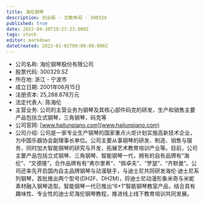 ```yaml
---
title: 海伦钢琴
description: 创业板 - 文教休闲 - 300329
published: true
date: 2022-04-30T19:27:23.000Z
tags: stock
editor: markdown
dateCreated: 2022-01-01T00:00:00.000Z
---
```


- 公司名称: 海伦钢琴股份有限公司
- 股票代码: 300329.SZ
- 所在地: 浙江 - 宁波市
- 成立日期: 2001年06月15日
- 注册资本: 25,288.878万元
- 法定代表人: 陈海伦
- 主营业务: 公司的主营业务为钢琴及其核心部件码克的研发，生产和销售主要产品包括立式钢琴，三角钢琴，码克等
- 公司官网: [www.hailunpiano.com](www.hailunpiano.com)
- 公司介绍: 公司是一家专业生产钢琴的国家重点火炬计划实施高新技术企业，为中国乐器协会副理事长单位。公司主要从事钢琴的研发、制造、销售与服务，同时加大智能钢琴的研究与开发，拓展艺术教育培训产业等。目前，公司主要产品包括立式钢琴、三角钢琴、智能钢琴一代，拥有的自有品牌有“海伦”、“文德隆”，合作品牌有有“弗尔里希”、“佩卓夫”、“罗瑟”、“齐默曼”。公司还率先开启国内自主品牌钢琴与动漫联手，与迪士尼共同研发海伦·迪士尼系列钢琴，首批推出两个型号(DH2F、DH2M)，将迪士尼动漫形象米奇与米妮素材融入钢琴造型。智能钢琴一代已推出“6+1”智能钢琴教室产品，结合具有趣味性、专业性的迪士尼海伦钢琴教程，推进线上线下教育培训共同发展。


